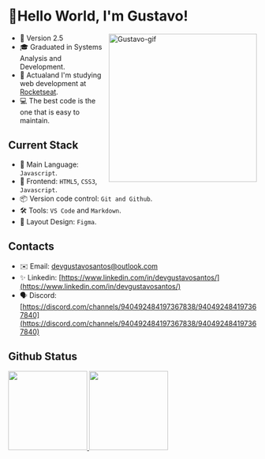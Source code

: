 # 🖖Hello World, I'm Gustavo!
<img align="right" alt="Gustavo-gif" height="300" src="https://c.tenor.com/rkY5QA5c3VAAAAAC/gato-digitando.gif"/>

- 🎉 Version 2.5
- 🎓 Graduated in Systems Analysis and Development.
- 🚀 Actualand I'm studying web development at [Rocketseat](https://www.rocketseat.com.br/).
- 💻 The best code is the one that is easy to maintain.

## Current Stack
- 🥇 Main Language: `Javascript`.
- 🎉 Frontend: `HTML5`, `CSS3`, `Javascript`.
- 📦 Version code control: `Git and Github`.
- 🛠️ Tools: `VS Code` and `Markdown`.
- 🎨 Layout Design: `Figma`.

## Contacts
- ✉️ Email: [devgustavosantos@outlook.com](devgustavosantos@outlook.com)
- ✨ Linkedin: [https://www.linkedin.com/in/devgustavosantos/](https://www.linkedin.com/in/devgustavosantos/)
- 🗣️ Discord: [https://discord.com/channels/940492484197367838/940492484197367840](https://discord.com/channels/940492484197367838/940492484197367840)
 
## Github Status
<div>
  <a href="https://github.com/devgustavosantos">
  <img height="160em" src="https://github-readme-stats.vercel.app/api?username=devgustavosantos&show_icons=true&theme=dark&include_all_commits=true&count_private=true"/>
  <img height="160em" src="https://github-readme-stats.vercel.app/api/top-langs/?username=devgustavosantos&layout=compact&langs_count=7&theme=dark"/>
</div>
